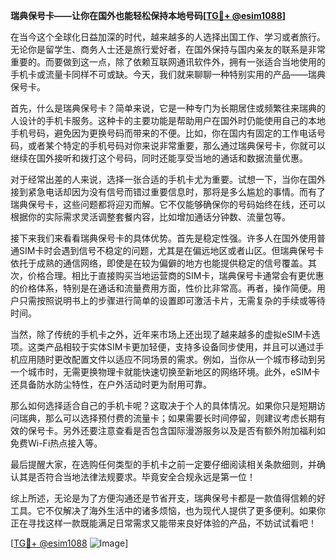 **瑞典保号卡——让你在国外也能轻松保持本地号码[[TG💪+ @esim1088](https://t.me/s/esim1088)]**

在当今这个全球化日益加深的时代，越来越多的人选择出国工作、学习或者旅行。无论你是留学生、商务人士还是旅行爱好者，在国外保持与国内亲友的联系是非常重要的。而要做到这一点，除了依赖互联网通讯软件外，拥有一张适合当地使用的手机卡或流量卡同样不可或缺。今天，我们就来聊聊一种特别实用的产品——瑞典保号卡。

首先，什么是瑞典保号卡？简单来说，它是一种专门为长期居住或频繁往来瑞典的人设计的手机卡服务。这种卡的主要功能是帮助用户在国外时仍能使用自己的本地手机号码，避免因为更换号码而带来的不便。比如，你在国内有固定的工作电话号码，或者某个特定的手机号码对你来说非常重要，那么通过瑞典保号卡，你就可以继续在国外接听和拨打这个号码，同时还能享受当地的通话和数据流量优惠。

对于经常出差的人来说，选择一张合适的手机卡尤为重要。试想一下，当你在国外接到紧急电话却因为没有信号而错过重要信息时，那将是多么尴尬的事情。而有了瑞典保号卡，这些问题都将迎刃而解。它不仅能够确保你的号码始终在线，还可以根据你的实际需求灵活调整套餐内容，比如增加通话分钟数、流量包等。

接下来我们来看看瑞典保号卡的具体优势。首先是稳定性强。许多人在国外使用普通SIM卡时会遇到信号不稳定的问题，尤其是在偏远地区或者山区。但瑞典保号卡依托于成熟的通信网络，即使是在较为偏僻的地方也能提供稳定的信号覆盖。其次，价格合理。相比于直接购买当地运营商的SIM卡，瑞典保号卡通常会有更优惠的价格体系，特别是在通话和流量费用方面，性价比非常高。再者，操作简便。用户只需按照说明书上的步骤进行简单的设置即可激活卡片，无需复杂的手续或等待时间。

当然，除了传统的手机卡之外，近年来市场上还出现了越来越多的虚拟eSIM卡选项。这类产品相较于实体SIM卡更加轻便，支持多设备同步使用，并且可以通过手机应用随时更改配置文件以适应不同场景的需求。例如，当你从一个城市移动到另一个城市时，无需更换物理卡就能快速切换至新地区的网络环境。此外，eSIM卡还具备防水防尘特性，在户外活动时更为耐用可靠。

那么如何选择适合自己的手机卡呢？这取决于个人的具体情况。如果你只是短期访问瑞典，那么可以选择预付费的流量卡；如果需要长时间停留，则建议考虑长期有效的保号卡。另外还要注意查看是否包含国际漫游服务以及是否有额外附加福利如免费Wi-Fi热点接入等。

最后提醒大家，在选购任何类型的手机卡之前一定要仔细阅读相关条款细则，并确认其是否符合当地法律法规要求。毕竟安全合规永远是第一位！

综上所述，无论是为了方便沟通还是节省开支，瑞典保号卡都是一款值得信赖的好工具。它不仅解决了海外生活中的诸多烦恼，也为现代人提供了更多便利。如果你正在寻找这样一款既能满足日常需求又能带来良好体验的产品，不妨试试看吧！

[[TG💪+ @esim1088](https://t.me/s/esim1088) ![Image](https://i.postimg.cc/4NQfJmqS/Snipaste-2025-05-13-00-14-12.png)]